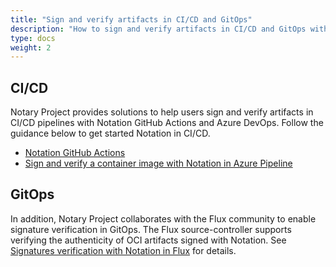 ```yaml
---
title: "Sign and verify artifacts in CI/CD and GitOps"
description: "How to sign and verify artifacts in CI/CD and GitOps with Notation"
type: docs
weight: 2
---
```


## CI/CD

Notary Project provides solutions to help users sign and verify artifacts in CI/CD pipelines with Notation GitHub Actions and Azure DevOps. Follow the guidance below to get started Notation in CI/CD.

- [Notation GitHub Actions](https://github.com/marketplace/actions/notation-actions)
- [Sign and verify a container image with Notation in Azure Pipeline](https://learn.microsoft.com/en-us/azure/security/container-secure-supply-chain/articles/notation-ado-task-sign)

## GitOps

In addition, Notary Project collaborates with the Flux community to enable signature verification in GitOps. The Flux source-controller supports verifying the authenticity of OCI artifacts signed with Notation. See [Signatures verification with Notation in Flux](https://fluxcd.io/blog/2024/05/flux-v2.3.0/) for details.